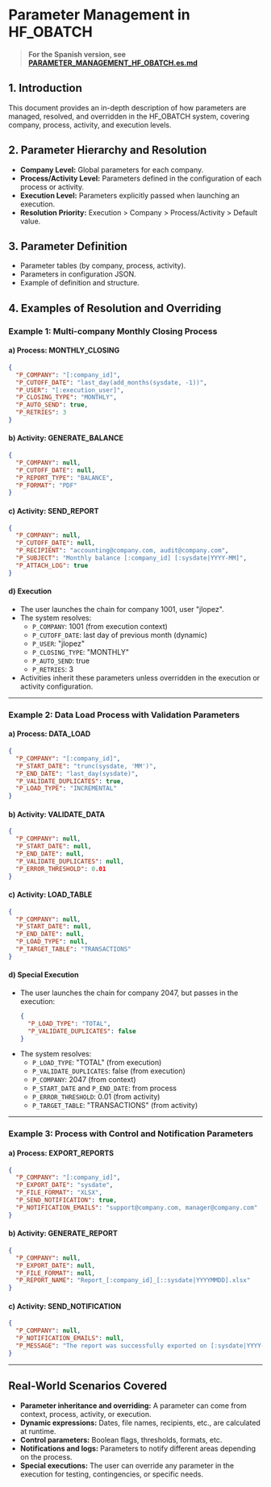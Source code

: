 # Parameter Management in HF_OBATCH

> **For the Spanish version, see [PARAMETER_MANAGEMENT_HF_OBATCH.es.md](PARAMETER_MANAGEMENT_HF_OBATCH.es.md)**

## 1. Introduction
This document provides an in-depth description of how parameters are managed, resolved, and overridden in the HF_OBATCH system, covering company, process, activity, and execution levels.

## 2. Parameter Hierarchy and Resolution
- **Company Level:** Global parameters for each company.
- **Process/Activity Level:** Parameters defined in the configuration of each process or activity.
- **Execution Level:** Parameters explicitly passed when launching an execution.
- **Resolution Priority:** Execution > Company > Process/Activity > Default value.

## 3. Parameter Definition
- Parameter tables (by company, process, activity).
- Parameters in configuration JSON.
- Example of definition and structure.

## 4. Examples of Resolution and Overriding

### Example 1: Multi-company Monthly Closing Process

#### a) Process: MONTHLY_CLOSING
```json
{
  "P_COMPANY": "[:company_id]",
  "P_CUTOFF_DATE": "last_day(add_months(sysdate, -1))",
  "P_USER": "[:execution_user]",
  "P_CLOSING_TYPE": "MONTHLY",
  "P_AUTO_SEND": true,
  "P_RETRIES": 3
}
```

#### b) Activity: GENERATE_BALANCE
```json
{
  "P_COMPANY": null,
  "P_CUTOFF_DATE": null,
  "P_REPORT_TYPE": "BALANCE",
  "P_FORMAT": "PDF"
}
```

#### c) Activity: SEND_REPORT
```json
{
  "P_COMPANY": null,
  "P_CUTOFF_DATE": null,
  "P_RECIPIENT": "accounting@company.com, audit@company.com",
  "P_SUBJECT": "Monthly balance [:company_id] [:sysdate|YYYY-MM]",
  "P_ATTACH_LOG": true
}
```

#### d) Execution
- The user launches the chain for company 1001, user "jlopez".
- The system resolves:
  - `P_COMPANY`: 1001 (from execution context)
  - `P_CUTOFF_DATE`: last day of previous month (dynamic)
  - `P_USER`: "jlopez"
  - `P_CLOSING_TYPE`: "MONTHLY"
  - `P_AUTO_SEND`: true
  - `P_RETRIES`: 3
- Activities inherit these parameters unless overridden in the execution or activity configuration.

---

### Example 2: Data Load Process with Validation Parameters

#### a) Process: DATA_LOAD
```json
{
  "P_COMPANY": "[:company_id]",
  "P_START_DATE": "trunc(sysdate, 'MM')",
  "P_END_DATE": "last_day(sysdate)",
  "P_VALIDATE_DUPLICATES": true,
  "P_LOAD_TYPE": "INCREMENTAL"
}
```

#### b) Activity: VALIDATE_DATA
```json
{
  "P_COMPANY": null,
  "P_START_DATE": null,
  "P_END_DATE": null,
  "P_VALIDATE_DUPLICATES": null,
  "P_ERROR_THRESHOLD": 0.01
}
```

#### c) Activity: LOAD_TABLE
```json
{
  "P_COMPANY": null,
  "P_START_DATE": null,
  "P_END_DATE": null,
  "P_LOAD_TYPE": null,
  "P_TARGET_TABLE": "TRANSACTIONS"
}
```

#### d) Special Execution
- The user launches the chain for company 2047, but passes in the execution:
  ```json
  {
    "P_LOAD_TYPE": "TOTAL",
    "P_VALIDATE_DUPLICATES": false
  }
  ```
- The system resolves:
  - `P_LOAD_TYPE`: "TOTAL" (from execution)
  - `P_VALIDATE_DUPLICATES`: false (from execution)
  - `P_COMPANY`: 2047 (from context)
  - `P_START_DATE` and `P_END_DATE`: from process
  - `P_ERROR_THRESHOLD`: 0.01 (from activity)
  - `P_TARGET_TABLE`: "TRANSACTIONS" (from activity)

---

### Example 3: Process with Control and Notification Parameters

#### a) Process: EXPORT_REPORTS
```json
{
  "P_COMPANY": "[:company_id]",
  "P_EXPORT_DATE": "sysdate",
  "P_FILE_FORMAT": "XLSX",
  "P_SEND_NOTIFICATION": true,
  "P_NOTIFICATION_EMAILS": "support@company.com, manager@company.com"
}
```

#### b) Activity: GENERATE_REPORT
```json
{
  "P_COMPANY": null,
  "P_EXPORT_DATE": null,
  "P_FILE_FORMAT": null,
  "P_REPORT_NAME": "Report_[:company_id]_[::sysdate|YYYYMMDD].xlsx"
}
```

#### c) Activity: SEND_NOTIFICATION
```json
{
  "P_COMPANY": null,
  "P_NOTIFICATION_EMAILS": null,
  "P_MESSAGE": "The report was successfully exported on [:sysdate|YYYY-MM-DD]."
}
```

---

## Real-World Scenarios Covered

- **Parameter inheritance and overriding:** A parameter can come from context, process, activity, or execution.
- **Dynamic expressions:** Dates, file names, recipients, etc., are calculated at runtime.
- **Control parameters:** Boolean flags, thresholds, formats, etc.
- **Notifications and logs:** Parameters to notify different areas depending on the process.
- **Special executions:** The user can override any parameter in the execution for testing, contingencies, or specific needs. 